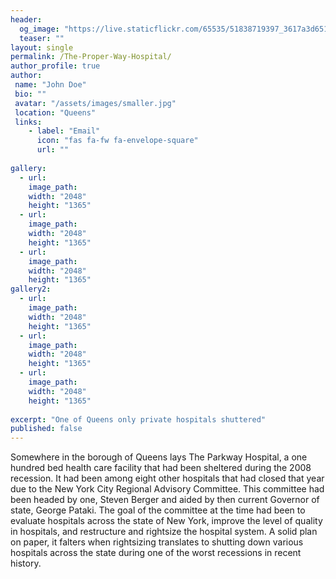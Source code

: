 ```yaml
---
header:
  og_image: "https://live.staticflickr.com/65535/51838719397_3617a3d651_o.jpg"
  teaser: ""
layout: single
permalink: /The-Proper-Way-Hospital/
author_profile: true
author: 
 name: "John Doe"
 bio: ""
 avatar: "/assets/images/smaller.jpg"
 location: "Queens"  
 links:
    - label: "Email"
      icon: "fas fa-fw fa-envelope-square"
      url: ""
    
gallery:
  - url:  
    image_path: 
    width: "2048"
    height: "1365"
  - url:  
    image_path: 
    width: "2048"
    height: "1365"
  - url:  
    image_path: 
    width: "2048"
    height: "1365"
gallery2:
  - url:  
    image_path: 
    width: "2048"
    height: "1365"
  - url:  
    image_path: 
    width: "2048"
    height: "1365"
  - url:  
    image_path: 
    width: "2048"
    height: "1365"
      
excerpt: "One of Queens only private hospitals shuttered"       
published: false
---
```


Somewhere in the borough of Queens lays The Parkway Hospital, a one hundred bed health care facility that had been sheltered during the 2008 recession. It had been among eight other hospitals that had closed that year due to the New York City Regional Advisory Committee. This committee had been headed by one, Steven Berger and aided by then current Governor of state, George Pataki. The goal of the committee at the time had been to evaluate hospitals across the state of New York, improve the level of quality in hospitals, and restructure and rightsize the hospital system. A solid plan on paper, it falters when rightsizing translates to shutting down various hospitals across the state during one of the worst recessions in recent history.
